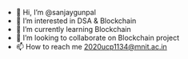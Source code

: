 - 👋 Hi, I’m @sanjaygunpal
- 👀 I’m interested in DSA & Blockchain
- 🌱 I’m currently learning Blockchain
- 💞️ I’m looking to collaborate on Blockchain project
- 📫 How to reach me 2020ucp1134@mnit.ac.in

<!---
sanjaygunpal/sanjaygunpal is a ✨ special ✨ repository because its `README.md` (this file) appears on your GitHub profile.
You can click the Preview link to take a look at your changes.
--->
